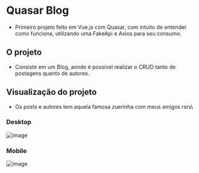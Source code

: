 # Quasar Blog
- Primeiro projeto feito em Vue.js com Quasar, com intuito de entender como funciona, utilizando uma FakeApi e Axios para seu consumo.

## O projeto
- Consiste em um Blog, aonde é possível realizar o CRUD tanto de postagens quanto de autores.

## Visualização do projeto
- Os posts e autores tem aquela famosa zuerinha com meus amigos rsrs\

### Desktop
![image](https://user-images.githubusercontent.com/79236683/169301241-9f9a92a6-b3da-4a2c-a8f7-f598550ff393.png)

### Mobile
![image](https://user-images.githubusercontent.com/79236683/169301335-ec1cfc49-72ac-4433-93a3-461a09d41f14.png)
